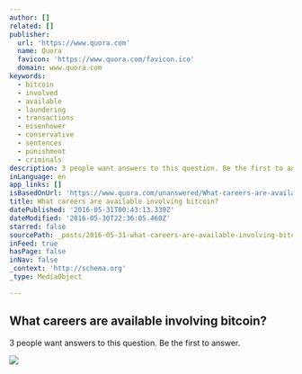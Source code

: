 ```yaml
---
author: []
related: []
publisher:
  url: 'https://www.quora.com'
  name: Quora
  favicon: 'https://www.quora.com/favicon.ico'
  domain: www.quora.com
keywords:
  - bitcoin
  - involved
  - available
  - laundering
  - transactions
  - eisenhower
  - conservative
  - sentences
  - punishment
  - criminals
description: 3 people want answers to this question. Be the first to answer.
inLanguage: en
app_links: []
isBasedOnUrl: 'https://www.quora.com/unanswered/What-careers-are-available-involving-bitcoin'
title: What careers are available involving bitcoin?
datePublished: '2016-05-31T00:43:13.339Z'
dateModified: '2016-05-30T22:36:05.460Z'
starred: false
sourcePath: _posts/2016-05-31-what-careers-are-available-involving-bitcoin.md
inFeed: true
hasPage: false
inNav: false
_context: 'http://schema.org'
_type: MediaObject

---
```

<article style=""><h1>What careers are available involving bitcoin?</h1><p>3 people want answers to this question. Be the first to answer.</p><img src="https://qsf.is.quoracdn.net/-images.new_grid.fb_share_default.pnge6dde9cfa6e03c43.png" /></article>